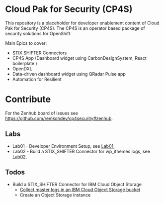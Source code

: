 # Cloud Pak for Security (CP4S)

This repository is a placeholder for developer enablement content of Cloud Pak for Security (CP4S). The CP4S is an operator based package of security solutions for OpenShift.

Main Epics to cover:
* STIX SHIFTER Connectors
* CP4S App (Dashboard widget using CarbonDesignSystem, React boilerplate )
* OpenDXL
* Data-driven dashboard widget using QRadar Pulse app
* Automation for Resilient

# Contribute
For the Zenhub board of issues see https://github.com/remkohdev/cp4security#zenhub.

## Labs

* Lab01 - Developer Environment Setup, see [Lab01](./Lab01/README.md),
* Lab02 - Build a STIX_SHIFTER Connector for wp_ithemes logs, see [Lab02](./Lab02/README.md),

## Todos

* Build a STIX_SHIFTER Connector for IBM Cloud Object Storage
  * [Collect master logs in an IBM Cloud Object Storage bucket](https://cloud.ibm.com/docs/containers?topic=containers-health#collect_master)
  * Create an Object Storage instance